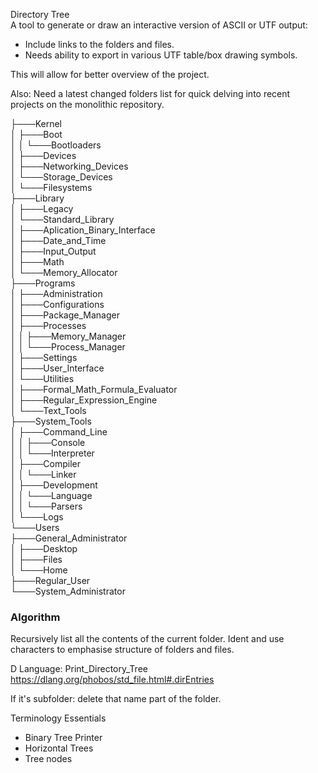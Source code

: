 Directory Tree  
A tool to generate or draw an interactive version of ASCII or UTF output:  
* Include links to the folders and files.
* Needs ability to export in various UTF table/box drawing symbols.
  
This will allow for better overview of the project.  

Also: Need a latest changed folders list for quick delving into recent projects on the monolithic repository.


├───Kernel  
│   ├───Boot  
│   │   └───Bootloaders  
│   ├───Devices  
│   ├───Networking_Devices  
│   └───Storage_Devices  
│       └───Filesystems  
├───Library  
│   ├───Legacy  
│   └───Standard_Library  
│       ├───Aplication_Binary_Interface  
│       ├───Date_and_Time  
│       ├───Input_Output  
│       ├───Math  
│       └───Memory_Allocator  
├───Programs  
│   ├───Administration  
│   ├───Configurations  
│   ├───Package_Manager  
│   ├───Processes  
│   │   ├───Memory_Manager  
│   │   └───Process_Manager  
│   ├───Settings  
│   ├───User_Interface  
│   └───Utilities  
│       ├───Formal_Math_Formula_Evaluator  
│       ├───Regular_Expression_Engine  
│       └───Text_Tools  
├───System_Tools  
│   ├───Command_Line  
│   │   ├───Console  
│   │   └───Interpreter  
│   ├───Compiler  
│   │   └───Linker  
│   ├───Development  
│   │   └───Language  
│   │       └───Parsers  
│   └───Logs  
└───Users  
    ├───General_Administrator  
    │   ├───Desktop  
    │   ├───Files  
    │   └───Home  
    ├───Regular_User  
    └───System_Administrator  

### Algorithm

Recursively list all the contents of the current folder.
Ident and use characters to emphasise structure of folders and files.

D Language: Print_Directory_Tree
https://dlang.org/phobos/std_file.html#.dirEntries

If it's subfolder: delete that name part of the folder. 



Terminology Essentials
* Binary Tree Printer
* Horizontal Trees
* Tree nodes